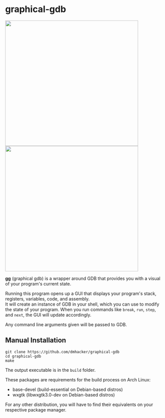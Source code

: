 # graphical-gdb

<a><img src="https://github.com/dmhacker/graphical-gdb/blob/master/images/terminal.png" align="center" height="400" width="425"></a>
<a><img src="https://github.com/dmhacker/graphical-gdb/blob/master/images/gui.png" align="center" height="400" width="425"></a>

**gg** (graphical gdb) is a wrapper around GDB that provides you with a visual of your program's current state. 

Running this program opens up a GUI that displays your program's stack, registers, variables, code, and assembly.  
It will create an instance of GDB in your shell, which you can use to modify the state of your program. 
When you run commands like `break`, `run`, `step`, and `next`, the GUI will update accordingly.

Any command line arguments given will be passed to GDB.

## Manual Installation

```
git clone https://github.com/dmhacker/graphical-gdb
cd graphical-gdb
make
```

The output executable is in the `build` folder.

These packages are requirements for the build process on Arch Linux:
  * base-devel (build-essential on Debian-based distros)
  * wxgtk (libwxgtk3.0-dev on Debian-based distros)

For any other distribution, you will have to find their equivalents on your respective package manager.
